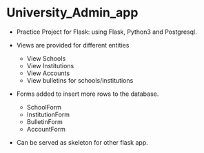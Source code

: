 # University_Admin_app
* Practice Project for Flask: using Flask, Python3 and Postgresql.

* Views are provided for different entities
  * View Schools
  * View Institutions
  * View Accounts
  * View bulletins for schools/institutions
* Forms added to insert more rows to the database.
  * SchoolForm
  * InstitutionForm
  * BulletinForm
  * AccountForm

* Can be served as skeleton for other flask app.


